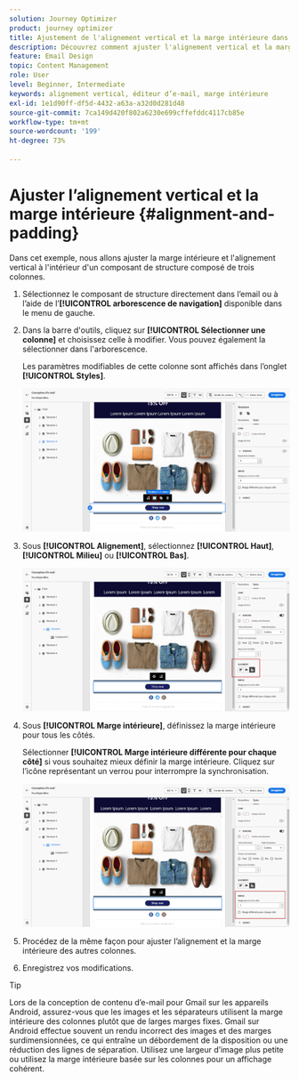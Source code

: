 ```yaml
---
solution: Journey Optimizer
product: journey optimizer
title: Ajustement de l'alignement vertical et la marge intérieure dans Journey Optimizer
description: Découvrez comment ajuster l'alignement vertical et la marge intérieure
feature: Email Design
topic: Content Management
role: User
level: Beginner, Intermediate
keywords: alignement vertical, éditeur d’e-mail, marge intérieure
exl-id: 1e1d90ff-df5d-4432-a63a-a32d0d281d48
source-git-commit: 7ca149d420f802a6230e699cffefddc4117cb85e
workflow-type: tm+mt
source-wordcount: '199'
ht-degree: 73%

---
```


# Ajuster l’alignement vertical et la marge intérieure {#alignment-and-padding}

Dans cet exemple, nous allons ajuster la marge intérieure et l&#39;alignement vertical à l&#39;intérieur d&#39;un composant de structure composé de trois colonnes.

1. Sélectionnez le composant de structure directement dans l’email ou à l’aide de l’**[!UICONTROL arborescence de navigation]** disponible dans le menu de gauche.

1. Dans la barre d&#39;outils, cliquez sur **[!UICONTROL Sélectionner une colonne]** et choisissez celle à modifier. Vous pouvez également la sélectionner dans l&#39;arborescence.

   Les paramètres modifiables de cette colonne sont affichés dans l’onglet **[!UICONTROL Styles]**.

   ![](assets/alignment_2.png)

1. Sous **[!UICONTROL Alignement]**, sélectionnez **[!UICONTROL Haut]**, **[!UICONTROL Milieu]** ou **[!UICONTROL Bas]**.

   ![](assets/alignment_3.png)

1. Sous **[!UICONTROL Marge intérieure]**, définissez la marge intérieure pour tous les côtés.

   Sélectionner **[!UICONTROL Marge intérieure différente pour chaque côté]** si vous souhaitez mieux définir la marge intérieure. Cliquez sur l’icône représentant un verrou pour interrompre la synchronisation.

   ![](assets/alignment_4.png)

1. Procédez de la même façon pour ajuster l’alignement et la marge intérieure des autres colonnes.

1. Enregistrez vos modifications.

>[!TIP]
>
>Lors de la conception de contenu d’e-mail pour Gmail sur les appareils Android, assurez-vous que les images et les séparateurs utilisent la marge intérieure des colonnes plutôt que de larges marges fixes. Gmail sur Android effectue souvent un rendu incorrect des images et des marges surdimensionnées, ce qui entraîne un débordement de la disposition ou une réduction des lignes de séparation. Utilisez une largeur d’image plus petite ou utilisez la marge intérieure basée sur les colonnes pour un affichage cohérent.
